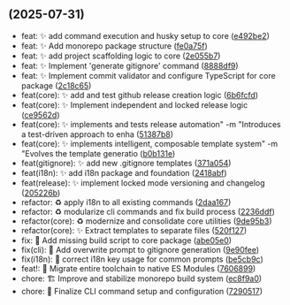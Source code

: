 ##  (2025-07-31)

* feat: ✨ add command execution and husky setup to core ([e492be2](https://github.com/YagoBorba/StackCode/commit/e492be2))
* feat: ✨ Add monorepo package structure ([fe0a75f](https://github.com/YagoBorba/StackCode/commit/fe0a75f))
* feat: ✨ add project scaffolding logic to core ([2e055b7](https://github.com/YagoBorba/StackCode/commit/2e055b7))
* feat: ✨ Implement 'generate gitignore' command ([8888df9](https://github.com/YagoBorba/StackCode/commit/8888df9))
* feat: ✨ Implement commit validator and configure TypeScript for core package ([2c18c65](https://github.com/YagoBorba/StackCode/commit/2c18c65))
* feat(core): ✨ add and test github release creation logic ([6b6fcfd](https://github.com/YagoBorba/StackCode/commit/6b6fcfd))
* feat(core): ✨ Implement independent and locked release logic ([ce9562d](https://github.com/YagoBorba/StackCode/commit/ce9562d))
* feat(core): ✨ implements and tests release automation" -m "Introduces a test-driven approach to enha ([51387b8](https://github.com/YagoBorba/StackCode/commit/51387b8))
* feat(core): ✨ implements intelligent, composable template system" -m "Evolves the template generatio ([b0b131e](https://github.com/YagoBorba/StackCode/commit/b0b131e))
* feat(gitignore): ✨ add new .gitignore templates ([371a054](https://github.com/YagoBorba/StackCode/commit/371a054))
* feat(i18n): ✨ add i18n package and foundation ([2418abf](https://github.com/YagoBorba/StackCode/commit/2418abf))
* feat(release): ✨ implement locked mode versioning and changelog ([205226b](https://github.com/YagoBorba/StackCode/commit/205226b))
* refactor: ♻️ apply i18n to all existing commands ([2daa167](https://github.com/YagoBorba/StackCode/commit/2daa167))
* refactor: ♻️ modularize cli commands and fix build process ([2236ddf](https://github.com/YagoBorba/StackCode/commit/2236ddf))
* refactor(core): ♻️ modernize and consolidate core utilities ([9de95b3](https://github.com/YagoBorba/StackCode/commit/9de95b3))
* refactor(core): ✨ Extract templates to separate files ([520f127](https://github.com/YagoBorba/StackCode/commit/520f127))
* fix: 🐛 Add missing build script to core package ([abe05e0](https://github.com/YagoBorba/StackCode/commit/abe05e0))
* fix(cli): 🚸 Add overwrite prompt to gitignore generation ([9e90fee](https://github.com/YagoBorba/StackCode/commit/9e90fee))
* fix(i18n): 🐛 correct i18n key usage for common prompts ([be5cb9c](https://github.com/YagoBorba/StackCode/commit/be5cb9c))
* feat!: 🚀 Migrate entire toolchain to native ES Modules ([7606899](https://github.com/YagoBorba/StackCode/commit/7606899))
* chore: 🏗️ Improve and stabilize monorepo build system ([ec8f9a0](https://github.com/YagoBorba/StackCode/commit/ec8f9a0))
* chore: 🔧 Finalize CLI command setup and configuration ([7290517](https://github.com/YagoBorba/StackCode/commit/7290517))




